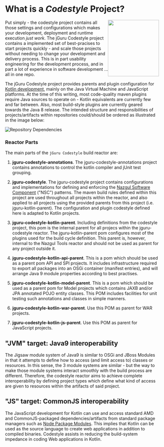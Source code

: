 # What is a _Codestyle_ Project?

<img src="images/jGuruLogo.png" style="float:right" width="167" height="185"/> Put simply - the codestyle 
project contains all those settings and configurations which makes your development, deployment and runtime execution
_just work_. The jGuru Codestyle project contains a
implemented set of best-pracises to start projects quickly - and scale those projects without needing to change your
development and delivery process. This is in part usability engineering for the development process, and in part a 
lot of experience in software development ... all in one repo. 

The jGuru Codestyle project provides parents and plugin configuration for 
[Kotlin development](http://www.kotlinlang.org), mainly on the Java Virtual Machine and JavaScript platforms.
At the time of this writing, most code-quality maven plugins require Java sources to operate on - Kotlin equivalents 
are currently few and far between. Also, most build-style plugins are currently geared towards the Java 8 release.
The intended structure and responsibilities of projects/artifacts within repositories could/should be ordered as 
illustrated in the image below:

![Repository Dependencies](images/repo_structure.png "Repository Dependency Structure")

### Reactor Parts

The main parts of the `jGuru Codestyle` build reactor are:

1. **jguru-codestyle-annotations**. The jguru-codestyle-annotations project contains annotations to control the kotlin
         compiler and jUnit test grouping.

2. **jguru-codestyle**. The jguru-codestyle project contains configurations and implementations for defining and
         enforcing the [Nazgul Software Component](theory/software_components.html) ("NSC") patterns.
         The maven build rules defined within this project are used throughout all projects within the reactor, and 
         also applied to all projects using the provided parents from this project (i.e. jguru-kotlin-parent).
         The configuration and plugin codestyle defined here is adapted to Kotlin projects.

3. **jguru-codestyle-kotlin-parent**. Including definitions from the codestyle project, this pom is the internal
        parent for all projecs within the jguru-codestyle reactor. The jguru-kotlin-parent pom configures most of the 
        plugins used for the build cycle definition. This parent is, however, internal to the Nazgul Tools reactor 
        and should not be used as parent for any project outside it.

4. **jguru-codestyle-kotlin-api-parent**. This is a pom which should be used as a parent pom API and SPI projects. 
        It includes infrastructure required to export all packages into an OSGi container (manifest entries), and will
        arrange Java 9 module properties according to best practises.
        
5. **jguru-codestyle-kotlin-model-parent**. This is a pom which should be used as a parent pom for Model projects which
        contains JAXB and/or JPA annotated POJO entity classes. This POM includes facilities for unit testing such 
        annotations and classes in simple manners.
        
5. **jguru-codestyle-kotlin-war-parent**. Use this POM as parent for WAR projects. 

6. **jguru-codestyle-kotlin-js-parent**. Use this POM as parent for JavaScript projects. 

## "JVM" target: Java9 interoperability

The Jigsaw module system of Java9 is similar to OSGi and JBoss Modules in that it attempts to define how to access 
(and limit access to) classes or resources. In this sense, the 3 module systems are similar - but the way to make 
those module systems interact smoothly with the build process are different. Therefore, the codestyle 
reactor aims to achieve complete interoperability by defining project types which define what kind of access are 
given to resources within the artifacts of said project.

## "JS" target: CommonJS interoperability

The JavaScript development for Kotlin can use and access standard AMD and CommonJS-packaged dependencies/artifacts 
from standard package managers such as [Node Package Modules](https://www.npmjs.com). This implies that Kotlin can be
used as the source language to create web applications in addition to compiled binaries. Codestyle assists in 
reducing the build-system impedance in coding Web applications in Kotlin.